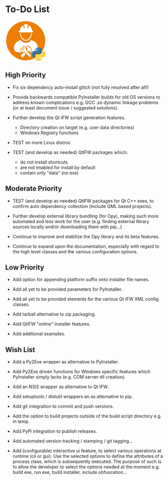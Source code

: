 # To-Do List 
![distbuilder logo](https://raw.githubusercontent.com/BuvinJT/distbuilder/master/docs/img/distbuilder128.png)
 
## High Priority

* Fix six dependency auto-install glitch (not fully resolved after all!)

* Provide backwards compatible PyInstaller builds for old OS versions
  to address known complications e.g. GCC .so dynamic linkage problems 
  (or at least document issue / suggested solutions).  

* Further develop the Qt IFW script generation features.
	* Directory creation on target (e.g. user data directories)		
	* Windows Registry functions     

* TEST on more Linux distros

* TEST (and develop as needed) QtIFW packages which: 
	* do not install shortcuts
	* are not enabled for install by default
	* contain only "data" (no exe)

## Moderate Priority

* TEST (and develop as needed) QtIFW packages for Qt C++ exes, 
to confirm auto dependency collection (include QML based projects).

* Further develop external library bundling (for Opy), making such 
more automated and less work for the user (e.g. finding external library 
sources locally and/or downloading them with pip...)
			
* Continue to improve and stabilize the Opy library and its beta features.

* Continue to expand upon the documentation, especially with
regard to the high level classes and the various configuration options.

## Low Priority

* Add option for appending platform suffix onto installer file names. 

* Add all yet to be provided parameters for PyInstaller.  

* Add all yet to be provided elements for the various Qt IFW 
XML config classes.  

* Add tarball alternative to zip packaging.

* Add QtIFW "online" installer features.

* Add additional examples.

## Wish List		

* Add a Py2Exe wrapper as alternative to PyInstaller.

* Add Py2Exe driven functions for Windows specific features 
which PyInstaller simply lacks (e.g. COM server dll creation).

* Add an NSIS wrapper as alternative to Qt IFW.

* Add setuptools / distutil wrappers an as alternative to pip.  

* Add git integration to commit and push versions.

* Add the option to build projects outside of the build script directory 
e.g. in temp.  

* Add PyPi integration to publish releases.

* Add automated version tracking / stamping / git tagging...
  
* Add (configurable) interactive ui feature, to select various 
operations at runtime (cli or gui).  Use the selected options
to define the attributes of a process class, which is subsequently
executed.  The purpose of such is to allow the developer to
select the options needed at the moment e.g. build exe, run exe, 
build installer, include obfuscation...
